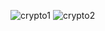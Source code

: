 ![crypto1](https://github.com/Muratmms/Crypto-Prices/assets/88024817/b13a8567-4bbc-4c5b-b5c7-ab70c7cfd6fe)
![crypto2](https://github.com/Muratmms/Crypto-Prices/assets/88024817/6966890f-3709-4df0-8bdb-449f5fdd570f)
